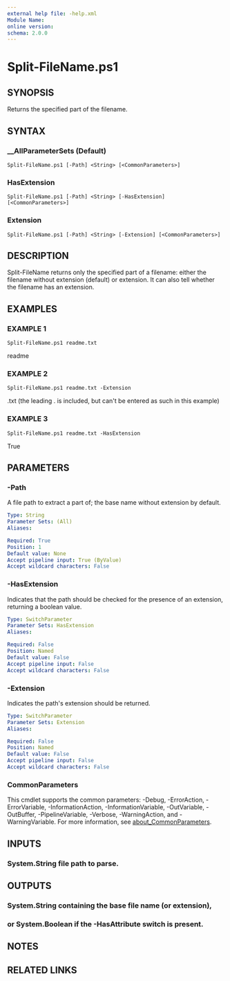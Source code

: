 ```yaml
---
external help file: -help.xml
Module Name:
online version:
schema: 2.0.0
---
```


# Split-FileName.ps1

## SYNOPSIS
Returns the specified part of the filename.

## SYNTAX

### __AllParameterSets (Default)
```
Split-FileName.ps1 [-Path] <String> [<CommonParameters>]
```

### HasExtension
```
Split-FileName.ps1 [-Path] <String> [-HasExtension] [<CommonParameters>]
```

### Extension
```
Split-FileName.ps1 [-Path] <String> [-Extension] [<CommonParameters>]
```

## DESCRIPTION
Split-FileName returns only the specified part of a filename: 
either the filename without extension (default) or extension.
It can also tell whether the filename has an extension.

## EXAMPLES

### EXAMPLE 1
```
Split-FileName.ps1 readme.txt
```

readme

### EXAMPLE 2
```
Split-FileName.ps1 readme.txt -Extension
```

․txt
(the leading .
is included, but can't be entered as such in this example)

### EXAMPLE 3
```
Split-FileName.ps1 readme.txt -HasExtension
```

True

## PARAMETERS

### -Path
A file path to extract a part of; the base name without extension by default.

```yaml
Type: String
Parameter Sets: (All)
Aliases:

Required: True
Position: 1
Default value: None
Accept pipeline input: True (ByValue)
Accept wildcard characters: False
```

### -HasExtension
Indicates that the path should be checked for the presence of an extension,
returning a boolean value.

```yaml
Type: SwitchParameter
Parameter Sets: HasExtension
Aliases:

Required: False
Position: Named
Default value: False
Accept pipeline input: False
Accept wildcard characters: False
```

### -Extension
Indicates the path's extension should be returned.

```yaml
Type: SwitchParameter
Parameter Sets: Extension
Aliases:

Required: False
Position: Named
Default value: False
Accept pipeline input: False
Accept wildcard characters: False
```

### CommonParameters
This cmdlet supports the common parameters: -Debug, -ErrorAction, -ErrorVariable, -InformationAction, -InformationVariable, -OutVariable, -OutBuffer, -PipelineVariable, -Verbose, -WarningAction, and -WarningVariable. For more information, see [about_CommonParameters](http://go.microsoft.com/fwlink/?LinkID=113216).

## INPUTS

### System.String file path to parse.
## OUTPUTS

### System.String containing the base file name (or extension),
### or System.Boolean if the -HasAttribute switch is present.
## NOTES

## RELATED LINKS
